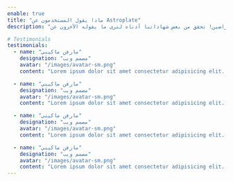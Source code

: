 ```yaml
---
enable: true
title: "ماذا يقول المستخدمون عن Astroplate"
description: "لا تأخذ كلامنا فقط - استمع إلى بعض مستخدمينا الراضين! تحقق من بعض شهاداتنا أدناه لترى ما يقوله الآخرون عن Astroplate."

# Testimonials
testimonials:
  - name: "مارفن ماكيني"
    designation: "مصمم ويب"
    avatar: "/images/avatar-sm.png"
    content: "Lorem ipsum dolor sit amet consectetur adipisicing elit. Qui iusto illo molestias, assumenda expedita commodi inventore non itaque molestiae voluptatum dolore, facilis sapiente, repellat veniam."

  - name: "مارفن ماكيني"
    designation: "مصمم ويب"
    avatar: "/images/avatar-sm.png"
    content: "Lorem ipsum dolor sit amet consectetur adipisicing elit. Qui iusto illo molestias, assumenda expedita commodi inventore non itaque molestiae voluptatum dolore, facilis sapiente, repellat veniam."

  - name: "مارفن ماكيني"
    designation: "مصمم ويب"
    avatar: "/images/avatar-sm.png"
    content: "Lorem ipsum dolor sit amet consectetur adipisicing elit. Qui iusto illo molestias, assumenda expedita commodi inventore non itaque molestiae voluptatum dolore, facilis sapiente, repellat veniam."

  - name: "مارفن ماكيني"
    designation: "مصمم ويب"
    avatar: "/images/avatar-sm.png"
    content: "Lorem ipsum dolor sit amet consectetur adipisicing elit. Qui iusto illo molestias, assumenda expedita commodi inventore non itaque molestiae voluptatum dolore, facilis sapiente, repellat veniam."
---
```

